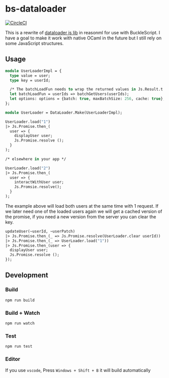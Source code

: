 # bs-dataloader

[![CircleCI](https://circleci.com/gh/ulrikstrid/bs-dataloader.svg?style=svg)](https://circleci.com/gh/ulrikstrid/bs-dataloader)

This is a rewrite of [dataloader js lib](https://github.com/facebook/dataloader) in reasonml for use with BuckleScript. I have a goal to make it work with native OCaml in the future but I still rely on some JavaScript structures.

## Usage

```ocaml
module UserLoaderImpl = {
  type value = user;
  type key = userId;

  /* The batchLoadFun needs to wrap the returned values in Js.Result.t so that we can reject each promise instead of all */
  let batchLoadFun = userIds => batchGetUsers(userIds);
  let options: options = {batch: true, maxBatchSize: 256, cache: true};
};

module UserLoader = DataLoader.Make(UserLoaderImpl);

UserLoader.load("1")
|> Js.Promise.then_(
  user => {
    displayUser user;
    Js.Promise.resolve ();
  }
);

/* elsewhere in your app */

UserLoader.load("2")
|> Js.Promise.then_(
  user => {
    interactWithUser user;
    Js.Promsie.resolve();
  }
);
```

The example above will load both users at the same time with 1 request. If we later need one of the loaded users again we will get a cached version of the promise, if you need a new version from the server you can clear the key.

```ocaml
updateUser(~userId, ~userPatch)
|> Js.Promise.then_(_ => Js.Promise.resolve(UserLoader.clear userId))
|> Js.Promise.then_(_ => UserLoader.load("1"))
|> Js.Promise.then_(user => {
  displayUser user;
  Js.Promise.resolve ();
});
```

## Development

### Build

```
npm run build
```

### Build + Watch

```
npm run watch
```

### Test

```
npm run test
```

### Editor

If you use `vscode`, Press `Windows + Shift + B` it will build automatically
